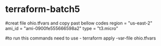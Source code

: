 # terraform-batch5
#creat file ohio.tfvars and copy past bellow codes
region = "us-east-2"
ami_id = "ami-0900fe555666598a2"
type = "t3.micro"

#to run this commands need to use - terraform apply -var-file ohio.tfvars


